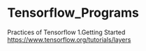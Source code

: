 # Tensorflow_Programs
Practices of Tensorflow
1.Getting Started
https://www.tensorflow.org/tutorials/layers
